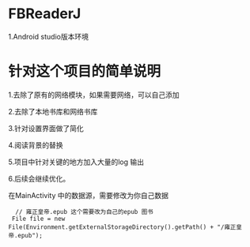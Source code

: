 # FBReaderJ

1.Android studio版本环境

# 针对这个项目的简单说明

1.去除了原有的网络模块，如果需要网络，可以自己添加

2.去除了本地书库和网络书库

3.针对设置界面做了简化

4.阅读背景的替换

5.项目中针对关键的地方加入大量的log 输出

6.后续会继续优化。

在MainActivity 中的数据源，需要修改为你自己数据

```
  // 雍正皇帝.epub 这个需要改为自己的epub 图书
 File file = new File(Environment.getExternalStorageDirectory().getPath() + "/雍正皇帝.epub");
```

